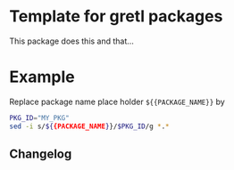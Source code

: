 # Template for gretl packages
This package does this and that...

# Example
Replace package name place holder ```${{PACKAGE_NAME}}``` by 

```bash
PKG_ID="MY_PKG"
sed -i s/${{PACKAGE_NAME}}/$PKG_ID/g *.*
```

## Changelog
